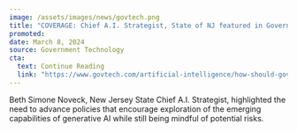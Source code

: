 ```yaml
---
image: /assets/images/news/govtech.png
title: "COVERAGE: Chief A.I. Strategist, State of NJ featured in Government Technology Article on Artificial Intelligence"
promoted: 
date: March 8, 2024
source: Government Technology
cta:
  text: Continue Reading
  link: "https://www.govtech.com/artificial-intelligence/how-should-government-guide-the-use-of-generative-ai"
---
```


Beth Simone Noveck, New Jersey State Chief A.I. Strategist, highlighted the need to advance policies that encourage exploration of the emerging capabilities of generative AI while still being mindful of potential risks.

